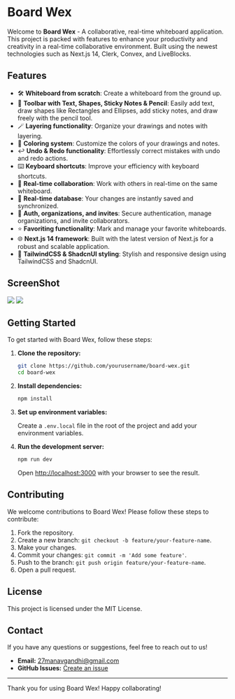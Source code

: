 # Board Wex

Welcome to **Board Wex** - A collaborative, real-time whiteboard application. This project is packed with features to enhance your productivity and creativity in a real-time collaborative environment. Built using the newest technologies such as Next.js 14, Clerk, Convex, and LiveBlocks.

## Features

- 🛠️ **Whiteboard from scratch**: Create a whiteboard from the ground up.
- 🧰 **Toolbar with Text, Shapes, Sticky Notes & Pencil**: Easily add text, draw shapes like Rectangles and Ellipses, add sticky notes, and draw freely with the pencil tool.
- 🪄 **Layering functionality**: Organize your drawings and notes with layering.
- 🎨 **Coloring system**: Customize the colors of your drawings and notes.
- ↩️ **Undo & Redo functionality**: Effortlessly correct mistakes with undo and redo actions.
- ⌨️ **Keyboard shortcuts**: Improve your efficiency with keyboard shortcuts.
- 🤝 **Real-time collaboration**: Work with others in real-time on the same whiteboard.
- 💾 **Real-time database**: Your changes are instantly saved and synchronized.
- 🔐 **Auth, organizations, and invites**: Secure authentication, manage organizations, and invite collaborators.
- ⭐️ **Favoriting functionality**: Mark and manage your favorite whiteboards.
- 🌐 **Next.js 14 framework**: Built with the latest version of Next.js for a robust and scalable application.
- 💅 **TailwindCSS & ShadcnUI styling**: Stylish and responsive design using TailwindCSS and ShadcnUI.

## ScreenShot
![](https://github.com/27manavgandhi/board-wex/assets/77005766/08546559-425b-405c-9977-644302791b75)
![](https://github.com/27manavgandhi/board-wex/assets/77005766/0194e65b-79a5-4f4c-b629-3bd726a3b579)



## Getting Started

To get started with Board Wex, follow these steps:

1. **Clone the repository:**

   ```bash
   git clone https://github.com/yourusername/board-wex.git
   cd board-wex
   ```

2. **Install dependencies:**

   ```bash
   npm install
   ```

3. **Set up environment variables:**

   Create a `.env.local` file in the root of the project and add your environment variables.

4. **Run the development server:**

   ```bash
   npm run dev
   ```

   Open [http://localhost:3000](http://localhost:3000) with your browser to see the result.

## Contributing

We welcome contributions to Board Wex! Please follow these steps to contribute:

1. Fork the repository.
2. Create a new branch: `git checkout -b feature/your-feature-name`.
3. Make your changes.
4. Commit your changes: `git commit -m 'Add some feature'`.
5. Push to the branch: `git push origin feature/your-feature-name`.
6. Open a pull request.

## License

This project is licensed under the MIT License.

## Contact

If you have any questions or suggestions, feel free to reach out to us!

- **Email:** 27manavgandhi@gmail.com
- **GitHub Issues:** [Create an issue](https://github.com/27manavgandhi/board-wex/issues)

---

Thank you for using Board Wex! Happy collaborating!
```
